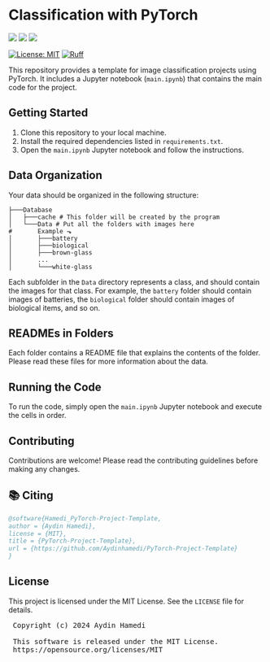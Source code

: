 # Classification with PyTorch

<img src="https://img.shields.io/badge/Python-FFD43B?style=for-the-badge&logo=python&logoColor=blue"/> <img src="https://img.shields.io/badge/Jupyter-F37626.svg?&style=for-the-badge&logo=Jupyter&logoColor=white"/>  <img src="https://img.shields.io/badge/PyTorch-EE4C2C?style=for-the-badge&logo=pytorch&logoColor=white"/> 

[![License: MIT](https://img.shields.io/badge/License-MIT-yellow.svg)](https://opensource.org/licenses/MIT)
[![Ruff](https://img.shields.io/endpoint?url=https://raw.githubusercontent.com/astral-sh/ruff/main/assets/badge/v2.json)](https://github.com/astral-sh/ruff)

This repository provides a template for image classification projects using PyTorch. It includes a Jupyter notebook (`main.ipynb`) that contains the main code for the project.

## Getting Started

1. Clone this repository to your local machine.
2. Install the required dependencies listed in `requirements.txt`.
3. Open the `main.ipynb` Jupyter notebook and follow the instructions.

## Data Organization

Your data should be organized in the following structure:

```
├───Database
│   ├───cache # This folder will be created by the program
│   └───Data # Put all the folders with images here
#       Example ⬎
│       ├───battery
│       ├───biological
│       ├───brown-glass
│       ...
│       └───white-glass
```

Each subfolder in the `Data` directory represents a class, and should contain the images for that class. For example, the `battery` folder should contain images of batteries, the `biological` folder should contain images of biological items, and so on.

## READMEs in Folders

Each folder contains a README file that explains the contents of the folder. Please read these files for more information about the data.

## Running the Code

To run the code, simply open the `main.ipynb` Jupyter notebook and execute the cells in order.

## Contributing

Contributions are welcome! Please read the contributing guidelines before making any changes.


## 📚 Citing
```bib
@software{Hamedi_PyTorch-Project-Template,
author = {Aydin Hamedi},
license = {MIT},
title = {PyTorch-Project-Template},
url = {https://github.com/Aydinhamedi/PyTorch-Project-Template}
}
```

## License
This project is licensed under the MIT License. See the `LICENSE` file for details.
<pre>
 Copyright (c) 2024 Aydin Hamedi
 
 This software is released under the MIT License.
 https://opensource.org/licenses/MIT
</pre>